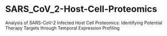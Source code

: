 # SARS_CoV_2-Host-Cell-Proteomics
Analysis of SARS-CoV-2 Infected Host Cell Proteomics: Identifying Potential Therapy Targets through Temporal Expression Profiling
